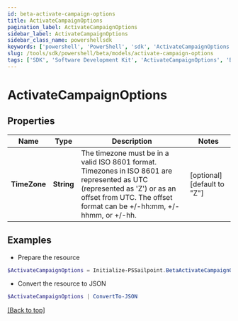 ```yaml
---
id: beta-activate-campaign-options
title: ActivateCampaignOptions
pagination_label: ActivateCampaignOptions
sidebar_label: ActivateCampaignOptions
sidebar_class_name: powershellsdk
keywords: ['powershell', 'PowerShell', 'sdk', 'ActivateCampaignOptions', 'BetaActivateCampaignOptions'] 
slug: /tools/sdk/powershell/beta/models/activate-campaign-options
tags: ['SDK', 'Software Development Kit', 'ActivateCampaignOptions', 'BetaActivateCampaignOptions']
---
```



# ActivateCampaignOptions

## Properties

Name | Type | Description | Notes
------------ | ------------- | ------------- | -------------
**TimeZone** | **String** | The timezone must be in a valid ISO 8601 format. Timezones in ISO 8601 are represented as UTC (represented as 'Z') or as an offset from UTC. The offset format can be +/-hh:mm, +/-hhmm, or +/-hh. | [optional] [default to "Z"]

## Examples

- Prepare the resource
```powershell
$ActivateCampaignOptions = Initialize-PSSailpoint.BetaActivateCampaignOptions  -TimeZone -05:00
```

- Convert the resource to JSON
```powershell
$ActivateCampaignOptions | ConvertTo-JSON
```


[[Back to top]](#) 

